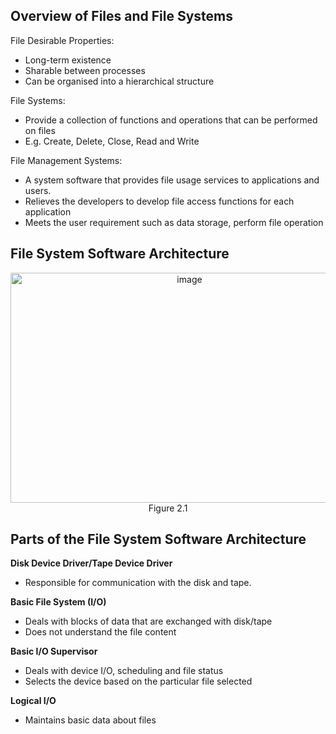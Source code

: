 ## Overview of Files and File Systems
File Desirable Properties:
- Long-term existence
- Sharable between processes
- Can be organised into a hierarchical structure

File Systems:
- Provide a collection of functions and operations that can be performed on files
- E.g. Create, Delete, Close, Read and Write

File Management Systems:
- A system software that provides file usage services to applications and users.
- Relieves the developers to develop file access functions for each application
- Meets the user requirement such as data storage, perform file operation

## File System Software Architecture
<p align="center">
  <img width="557" height="368" alt="image" src="https://github.com/user-attachments/assets/0f8b22d6-1733-4e0a-a389-789ecd68df23" /> <br>
  Figure 2.1
</p>

## Parts of the File System Software Architecture
**Disk Device Driver/Tape Device Driver**
- Responsible for communication with the disk and tape.

**Basic File System (I/O)**
- Deals with blocks of data that are exchanged with disk/tape
- Does not understand the file content

**Basic I/O Supervisor**
- Deals with device I/O, scheduling and file status
- Selects the device based on the particular file selected

**Logical I/O**
- Maintains basic data about files























